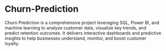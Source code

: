 # Churn-Prediction
Churn Prediction is a comprehensive project leveraging SQL, Power BI, and machine learning to analyze customer data, visualize key trends, and predict retention outcomes. It delivers interactive dashboards and predictive insights to help businesses understand, monitor, and boost customer loyalty.
